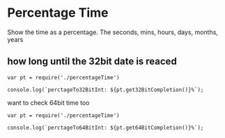 # Percentage Time
Show the time as a percentage.
The seconds, mins, hours, days, months, years

## how long until the 32bit date is reaced
```
var pt = require('./percentageTime')

console.log(`perctageTo32BitInt: ${pt.get32BitCompletion()}%`);
```
want to check 64bit time too
```
var pt = require('./percentageTime')

console.log(`perctageTo64BitInt: ${pt.get64BitCompletion()}%`);
```
